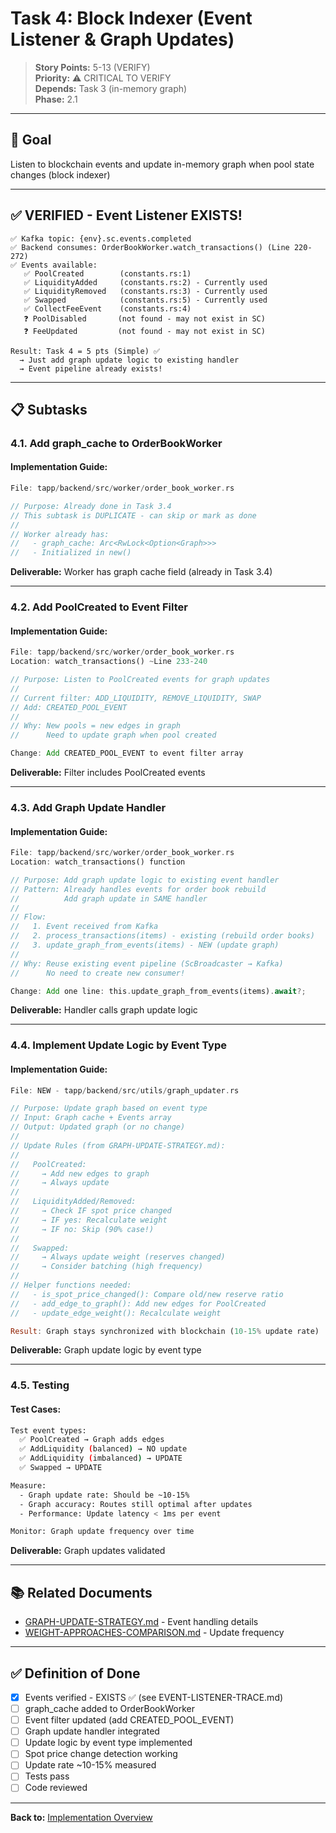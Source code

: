 # Task 4: Block Indexer (Event Listener & Graph Updates)

> **Story Points:** 5-13 (VERIFY)  
> **Priority:** ⚠️ CRITICAL TO VERIFY  
> **Depends:** Task 3 (in-memory graph)  
> **Phase:** 2.1

---

## 🎯 Goal

Listen to blockchain events and update in-memory graph when pool state changes (block indexer)

---

## ✅ VERIFIED - Event Listener EXISTS!

```
✅ Kafka topic: {env}.sc.events.completed
✅ Backend consumes: OrderBookWorker.watch_transactions() (Line 220-272)
✅ Events available:
   ✅ PoolCreated        (constants.rs:1)
   ✅ LiquidityAdded     (constants.rs:2) - Currently used
   ✅ LiquidityRemoved   (constants.rs:3) - Currently used
   ✅ Swapped            (constants.rs:5) - Currently used
   ✅ CollectFeeEvent    (constants.rs:4)
   ❓ PoolDisabled       (not found - may not exist in SC)
   ❓ FeeUpdated         (not found - may not exist in SC)

Result: Task 4 = 5 pts (Simple) ✅
  → Just add graph update logic to existing handler
  → Event pipeline already exists!
```


---

## 📋 Subtasks

### **4.1. Add graph_cache to OrderBookWorker**

#### Implementation Guide:

```rust
File: tapp/backend/src/worker/order_book_worker.rs

// Purpose: Already done in Task 3.4
// This subtask is DUPLICATE - can skip or mark as done
//
// Worker already has:
//   - graph_cache: Arc<RwLock<Option<Graph>>>
//   - Initialized in new()
```

**Deliverable:** Worker has graph cache field (already in Task 3.4)

---

### **4.2. Add PoolCreated to Event Filter**

#### Implementation Guide:

```rust
File: tapp/backend/src/worker/order_book_worker.rs
Location: watch_transactions() ~Line 233-240

// Purpose: Listen to PoolCreated events for graph updates
// 
// Current filter: ADD_LIQUIDITY, REMOVE_LIQUIDITY, SWAP
// Add: CREATED_POOL_EVENT
//
// Why: New pools = new edges in graph
//      Need to update graph when pool created

Change: Add CREATED_POOL_EVENT to event filter array
```

**Deliverable:** Filter includes PoolCreated events

---

### **4.3. Add Graph Update Handler**

#### Implementation Guide:

```rust
File: tapp/backend/src/worker/order_book_worker.rs
Location: watch_transactions() function

// Purpose: Add graph update logic to existing event handler
// Pattern: Already handles events for order book rebuild
//          Add graph update in SAME handler
//
// Flow:
//   1. Event received from Kafka
//   2. process_transactions(items) - existing (rebuild order books)
//   3. update_graph_from_events(items) - NEW (update graph)
//
// Why: Reuse existing event pipeline (ScBroadcaster → Kafka)
//      No need to create new consumer!

Change: Add one line: this.update_graph_from_events(items).await?;
```

**Deliverable:** Handler calls graph update logic

---

### **4.4. Implement Update Logic by Event Type**

#### Implementation Guide:

```rust
File: NEW - tapp/backend/src/utils/graph_updater.rs

// Purpose: Update graph based on event type
// Input: Graph cache + Events array
// Output: Updated graph (or no change)
//
// Update Rules (from GRAPH-UPDATE-STRATEGY.md):
//
//   PoolCreated:
//     → Add new edges to graph
//     → Always update
//
//   LiquidityAdded/Removed:
//     → Check IF spot price changed
//     → IF yes: Recalculate weight
//     → IF no: Skip (90% case!)
//
//   Swapped:
//     → Always update weight (reserves changed)
//     → Consider batching (high frequency)
//
// Helper functions needed:
//   - is_spot_price_changed(): Compare old/new reserve ratio
//   - add_edge_to_graph(): Add new edges for PoolCreated
//   - update_edge_weight(): Recalculate weight

Result: Graph stays synchronized with blockchain (10-15% update rate)
```

**Deliverable:** Graph update logic by event type

---

### **4.5. Testing**

#### Test Cases:

```bash
Test event types:
  ✅ PoolCreated → Graph adds edges
  ✅ AddLiquidity (balanced) → NO update
  ✅ AddLiquidity (imbalanced) → UPDATE  
  ✅ Swapped → UPDATE

Measure:
  - Graph update rate: Should be ~10-15%
  - Graph accuracy: Routes still optimal after updates
  - Performance: Update latency < 1ms per event

Monitor: Graph update frequency over time
```

**Deliverable:** Graph updates validated

---

## 📚 Related Documents

- [GRAPH-UPDATE-STRATEGY.md](../GRAPH-UPDATE-STRATEGY.md) - Event handling details
- [WEIGHT-APPROACHES-COMPARISON.md](../WEIGHT-APPROACHES-COMPARISON.md) - Update frequency

---

## ✅ Definition of Done

- [x] Events verified - EXISTS ✅ (see EVENT-LISTENER-TRACE.md)
- [ ] graph_cache added to OrderBookWorker
- [ ] Event filter updated (add CREATED_POOL_EVENT)
- [ ] Graph update handler integrated
- [ ] Update logic by event type implemented
- [ ] Spot price change detection working
- [ ] Update rate ~10-15% measured
- [ ] Tests pass
- [ ] Code reviewed

---

**Back to:** [Implementation Overview](../IMPLEMENTATION-TASKS-BREAKDOWN.md)

